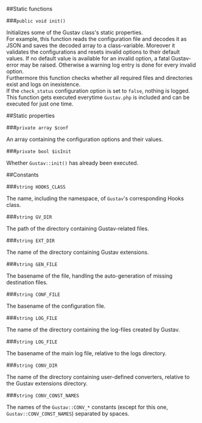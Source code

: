 ##Static functions

###`public void init()`

Initializes some of the Gustav class's static properties.  
For example, this function reads the configuration file and decodes it as JSON and saves the decoded array to a class-variable. Moreover it validates the configurations and resets invalid options to their default values. If no default value is available for an invalid option, a fatal Gustav-error may be raised. Otherwise a warning log entry is done for every invalid option.  
Furthermore this function checks whether all required files and directories exist and logs on inexistence.  
If the `check_status` configuration option is set to `false`, nothing is logged.
This function gets executed everytime `Gustav.php` is included and can be executed for just one time.



##Static properties

###`private array $conf`

An array containing the configuration options and their values.

###`private bool $isInit`

Whether `Gustav::init()` has already been executed.



##Constants

###`string HOOKS_CLASS`

The name, including the namespace, of `Gustav`'s corresponding Hooks class.

###`string GV_DIR`

The path of the directory containing Gustav-related files.
    
###`string EXT_DIR`

The name of the directory containing Gustav extensions.

###`string GEN_FILE`

The basename of the file, handling the auto-generation of missing destination files.

###`string CONF_FILE`

The basename of the configuration file.

###`string LOG_FILE`

The name of the directory containing the log-files created by Gustav.

###`string LOG_FILE`

The basename of the main log file, relative to the logs directory.

###`string CONV_DIR`

The name of the directory containing user-defined converters, relative to the Gustav extensions directory.

###`string CONV_CONST_NAMES`

The names of the `Gustav::CONV_*` constants (except for this one, `Gustav::CONV_CONST_NAMES`) separated by spaces.